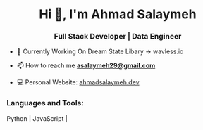 <h1 align="center">Hi 👋, I'm Ahmad Salaymeh</h1>
<h3 align="center"> Full Stack Developer | Data Engineer</h3>

- 🔭 Currently Working On Dream State Libary -> wavless.io

- 📫 How to reach me **asalaymeh29@gmail.com**

- 💻 Personal Website: [ahmadsalaymeh.dev](https://ahmadsalaymeh.dev/)

<p align="left">
</p>

<h3 align="left">Languages and Tools:</h3>

 Python | JavaScript |


